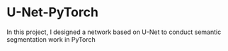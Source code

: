 # U-Net-PyTorch
In this project, I designed a network based on U-Net to conduct semantic segmentation work in PyTorch
